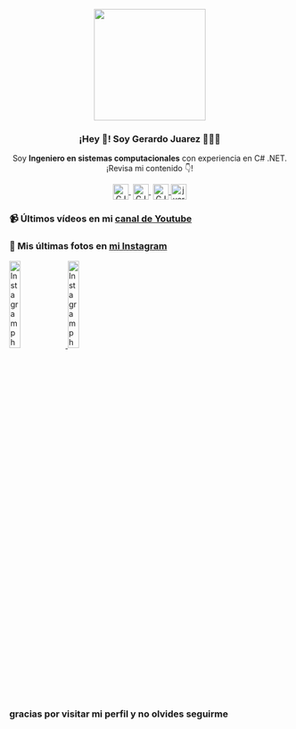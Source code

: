 <p align="center" width="300">
   <img align="center" width="200" src="https://instagram.fmtt1-1.fna.fbcdn.net/v/t51.2885-19/277103751_507940344067879_926412427939781023_n.jpg?stp=dst-jpg_s150x150&_nc_ht=instagram.fmtt1-1.fna.fbcdn.net&_nc_cat=107&_nc_ohc=mI7XJQIM-yUAX9uaoGh&edm=ALbqBD0BAAAA&ccb=7-4&oh=00_AT8eBQRYUwIIfQq8fpMa_DH-5PY1k6AopKX1JAkHjX6RGQ&oe=6273FC71&_nc_sid=9a90d6" />
   <h3 align="center">¡Hey 👋! Soy Gerardo Juarez  👨🏻‍💻</h3>
</p>

<p align="center">Soy <strong>Ingeniero en sistemas computacionales</strong> con experiencia en C# .NET.<br />¡Revisa mi contenido 👇!</p>
<p align="center">
   <a href="#" target="blank" style='margin-right:4px'>
    <img align="center" src="https://cdn.jsdelivr.net/npm/simple-icons@3.0.1/icons/twitch.svg" alt="GJSALMORAN" height="28px" width="28px" />
  </a>
   <a href="https://www.youtube.com/channel/UC2UzWQoMqnhIexZtl2_VKQw" target="blank" style='margin-right:4px'>
    <img align="center" src="https://cdn.jsdelivr.net/npm/simple-icons@3.0.1/icons/youtube.svg" alt="GJSALMORAN" height="28px" width="28px" />
  </a>
  <a href="https://instagram.com/gjsalmoran" target="blank">
    <img align="center" src="https://cdn.jsdelivr.net/npm/simple-icons@3.0.1/icons/instagram.svg" alt="GJSALMORAN" height="28px" width="28px" />
  </a>
  <a href="https://twitter.com/juarezsalmoran" target="blank">
    <img align="center" src="https://cdn.jsdelivr.net/npm/simple-icons@3.0.1/icons/twitter.svg" alt="juarezsalmoran" height="28px" width="28px" />
  </a>
</p>

### 📹 Últimos vídeos en mi [canal de Youtube](https://www.youtube.com/channel/UC2UzWQoMqnhIexZtl2_VKQw?sub_confirmation=1)


### 📸 Mis últimas fotos en [mi Instagram](https://instagram.com/midu.dev)

<a href='https://www.instagram.com/p/CcBOFONP-UJ/' target='_blank'>
  <img width='20%' src='https://instagram.fmtt1-1.fna.fbcdn.net/v/t51.2885-15/277905828_512825017038976_6827129308775185092_n.jpg?stp=dst-jpg_e35&_nc_ht=instagram.fmtt1-1.fna.fbcdn.net&_nc_cat=104&_nc_ohc=h3AdvuRV53QAX9P9UAi&edm=ALQROFkBAAAA&ccb=7-4&ig_cache_key=MjgxMDU4OTU3Mzk1OTExNjA0MQ%3D%3D.2-ccb7-4&oh=00_AT_dPcZgBPLp_uB70DL_tACJeUc8FjGzBP7UEIIKC-EGUA&oe=62749E1C&_nc_sid=30a2ef' alt='Instagram photo' />
</a>
<a href='https://www.instagram.com/p/Cb3m2jRsZIO/' target='_blank'>
  <img width='20%' src='https://instagram.fmtt1-1.fna.fbcdn.net/v/t51.2885-15/277818583_551870872815317_5124179896639638861_n.jpg?stp=dst-jpg_e35&_nc_ht=instagram.fmtt1-1.fna.fbcdn.net&_nc_cat=105&_nc_ohc=P5Vroz27QW0AX9PAtpl&tn=AuLi_QlYqGt4_SyC&edm=ALQROFkBAAAA&ccb=7-4&ig_cache_key=MjgwNzg4Mzc2NzE4NTc3MzA3MA%3D%3D.2-ccb7-4&oh=00_AT-5sGUgnu0cI_PtVDMy4yhgBlXYI7p4yUDwWVOr0UKnug&oe=62759B99&_nc_sid=30a2ef' alt='Instagram photo' />
</a>

### gracias por visitar mi perfil y no olvides seguirme 
